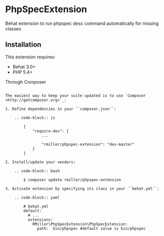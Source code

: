 PhpSpecExtension
================

Behat extension to run phpspec desc command automatically for missing classes

Installation
------------

This extension requires:

* Behat 3.0+
* PHP 5.4+

Through Composer
~~~~~~~~~~~~~~~~

The easiest way to keep your suite updated is to use `Composer <http://getcomposer.org>`_:

1. Define dependencies in your ``composer.json``:

    .. code-block:: js

        {
            "require-dev": {
                ...

                "rmiller/phpspec-extension": "dev-master"
            }
        }

2. Install/update your vendors:

    .. code-block:: bash

        $ composer update rmiller/phpspec-extension

3. Activate extension by specifying its class in your ``behat.yml``:

    .. code-block:: yaml

        # behat.yml
        default:
          # ...
          extensions:
            RMiller\PhpSpecExtension\PhpSpecExtension:
              path:  bin/phpspec #default value is bin/phpspec